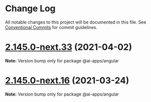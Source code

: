 # Change Log

All notable changes to this project will be documented in this file.
See [Conventional Commits](https://conventionalcommits.org) for commit guidelines.

# [2.145.0-next.33](https://github.com/IBM/carbon-components-angular/compare/v2.145.0-next.32...v2.145.0-next.33) (2021-04-02)

**Note:** Version bump only for package @ai-apps/angular





# [2.145.0-next.16](https://github.com/IBM/carbon-components-angular/compare/v2.145.0-next.15...v2.145.0-next.16) (2021-03-24)

**Note:** Version bump only for package @ai-apps/angular
